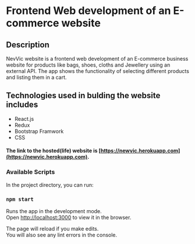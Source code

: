 # Frontend Web development of an E-commerce website

## Description
NevVic website is a frontend web development of an E-commerce business website for products like bags, shoes, cloths and Jewellery using an external API. The app shows the functionality of selecting different products and listing them in a cart.

## Technologies used in bulding the website includes
- React.js
- Redux
- Bootstrap Framwork
- CSS

#### The link to the hosted(life) website is [https://newvic.herokuapp.com](https://newvic.herokuapp.com).

### Available Scripts

In the project directory, you can run:

### `npm start`

Runs the app in the development mode.\
Open [http://localhost:3000](http://localhost:3000) to view it in the browser.

The page will reload if you make edits.\
You will also see any lint errors in the console.


